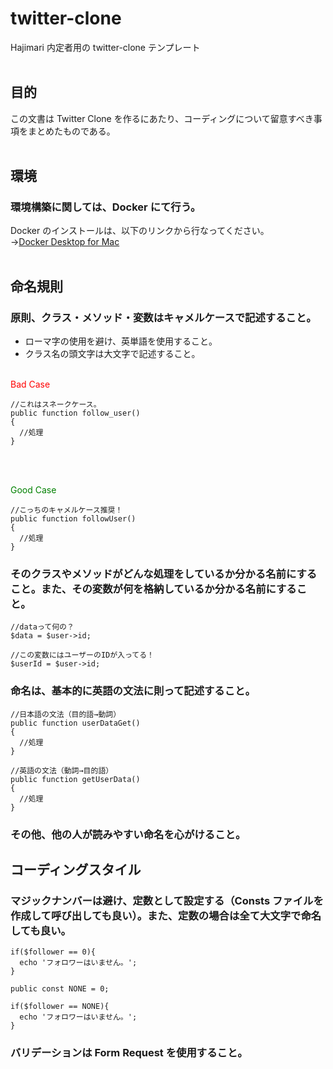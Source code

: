 # twitter-clone

Hajimari 内定者用の twitter-clone テンプレート
<br/>
<br/>

## 目的

この文書は Twitter Clone を作るにあたり、コーディングについて留意すべき事項をまとめたものである。
<br/>
<br/>

## 環境

### 環境構築に関しては、Docker にて行う。

Docker のインストールは、以下のリンクから行なってください。<br/>
→[Docker Desktop for Mac](https://docs.docker.com/desktop/mac/install/)
<br/>
<br/>

## 命名規則

### 原則、クラス・メソッド・変数はキャメルケースで記述すること。

- ローマ字の使用を避け、英単語を使用すること。
- クラス名の頭文字は大文字で記述すること。
  <br/>
  <br/>

<bold><span style="color: red;">Bad Case</span></bold>

```
//これはスネークケース。
public function follow_user()
{
  //処理
}
```

<br/>
<br/>

<bold><span style="color: green;">Good Case</span></bold>

```
//こっちのキャメルケース推奨！
public function followUser()
{
  //処理
}
```

### そのクラスやメソッドがどんな処理をしているか分かる名前にすること。また、その変数が何を格納しているか分かる名前にすること。

```
//dataって何の？
$data = $user->id;
```

```
//この変数にはユーザーのIDが入ってる！
$userId = $user->id;
```

### 命名は、基本的に英語の文法に則って記述すること。

```
//日本語の文法（目的語→動詞）
public function userDataGet()
{
  //処理
}
```

```
//英語の文法（動詞→目的語）
public function getUserData()
{
  //処理
}
```

### その他、他の人が読みやすい命名を心がけること。

## コーディングスタイル

### マジックナンバーは避け、定数として設定する（Consts ファイルを作成して呼び出しても良い）。また、定数の場合は全て大文字で命名しても良い。

```
if($follower == 0){
  echo 'フォロワーはいません。';
}
```

```
public const NONE = 0;

if($follower == NONE){
  echo 'フォロワーはいません。';
}
```

### バリデーションは Form Request を使用すること。
